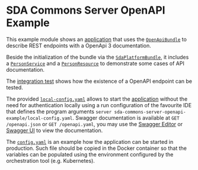 # SDA Commons Server OpenAPI Example

This example module shows an 
[application](src/main/java/org/sdase/commons/server/openapi/example/OpenApiExampleApplication.java) that uses the 
[`OpenApiBundle`](../sda-commons-server-openapi/src/main/java/org/sdase/commons/server/openapi/OpenApiBundle.java)
to describe REST endpoints with a OpenApi 3 documentation.

Beside the initialization of the bundle via the [`SdaPlatformBundle`](../sda-commons-server-starter/src/main/java/org/sdase/commons/server/starter/SdaPlatformBundle.java),
it includes a [`PersonService`](src/main/java/org/sdase/commons/server/openapi/example/people/rest/PersonService.java) 
and a [`PersonResource`](src/main/java/org/sdase/commons/server/openapi/example/people/rest/PersonResource.java)
to demonstrate some cases of API documentation.

The 
[integration test](src/test/java/org/sdase/commons/server/openapi/example/people/rest/OpenApiIT.java) 
shows how the existence of a OpenAPI endpoint can be tested.

The provided [`local-config.yaml`](local-config.yaml) allows to start the 
[application](src/main/java/org/sdase/commons/server/openapi/example/OpenApiExampleApplication.java) without the 
need for authentication locally using a run configuration of the favourite IDE that defines the program arguments 
`server sda-commons-server-openapi-example/local-config.yaml`.
Swagger documentation is available at `GET /openapi.json` or `GET /openapi.yaml`, 
you may use the [Swagger Editor](https://editor.swagger.io) or [Swagger UI](http://petstore.swagger.io/) to view the documentation. 

The [`config.yaml`](config.yaml) is an example how the application can be started in production. Such file should be 
copied in the Docker container so that the variables can be populated using the environment configured by the 
orchestration tool (e.g. Kubernetes).
